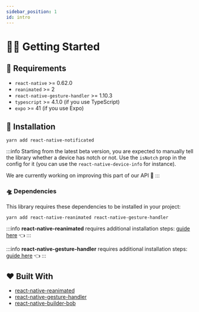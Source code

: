 ```yaml
---
sidebar_position: 1
id: intro
---
```


# 👋🏼 Getting Started

## 🏹 Requirements

- `react-native` >= 0.62.0
- `reanimated` >= 2
- `react-native-gesture-handler` >= 1.10.3
- `typescript` >= 4.1.0 (if you use TypeScript)
- `expo` >= 41 (if you use Expo)

## 🚀 Installation

```shell
yarn add react-native-notificated
```

:::info
Starting from the latest beta version, you are expected to manually tell the library whether a device has notch or not. Use the `isNotch` prop in the config for it (you can use the `react-native-device-info` for instance).

We are currently working on improving this part of our API 💪
:::

### 🛸 Dependencies

This library requires these dependencies to be installed in your project:

```shell
yarn add react-native-reanimated react-native-gesture-handler
```

:::info
**react-native-reanimated** requires additional installation steps: [guide here](https://docs.swmansion.com/react-native-reanimated/docs/fundamentals/installation) 👈
:::

:::info
**react-native-gesture-handler** requires additional installation steps: [guide here](https://docs.swmansion.com/react-native-gesture-handler/docs/) 👈
:::

## ❤️ Built With[](https://gorhom.github.io/react-native-bottom-sheet/#built-with-%EF%B8%8F)

- [react-native-reanimated](https://github.com/software-mansion/react-native-reanimated)
- [react-native-gesture-handler](https://github.com/software-mansion/react-native-gesture-handler)
- [react-native-builder-bob](https://github.com/callstack/react-native-builder-bob)
